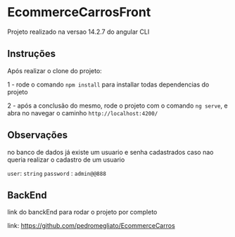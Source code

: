 # EcommerceCarrosFront

Projeto realizado na versao 14.2.7 do angular CLI

## Instruções

Após realizar o clone do projeto:

1 - rode o comando `npm install` para installar todas dependencias do projeto

2 - após a conclusão do mesmo, rode o projeto com o comando `ng serve`, e abra no navegar o caminho 
`http://localhost:4200/`

## Observações

no banco de dados já existe um usuario e senha cadastrados caso nao queria realizar o cadastro de um usuario

`user`: `string`
`password` : `admin@@888`


## BackEnd

link do banckEnd para rodar o projeto por completo

link: https://github.com/pedromegliato/EcommerceCarros

